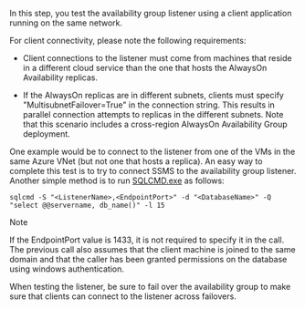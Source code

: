 In this step, you test the availability group listener using a client application running on the same network.

For client connectivity, please note the following requirements:

* Client connections to the listener must come from machines that reside in a different cloud service than the one that hosts the AlwaysOn Availability replicas.

* If the AlwaysOn replicas are in different subnets, clients must specify "MultisubnetFailover=True" in the connection string. This results in parallel connection attempts to replicas in the different subnets. Note that this scenario includes a cross-region AlwaysOn Availability Group deployment.


One example would be to connect to the listener from one of the VMs in the same Azure VNet (but not one that hosts a replica). An easy way to complete this test is to try to connect SSMS to the availability group listener. Another simple method is to run [SQLCMD.exe](https://technet.microsoft.com/library/ms162773.aspx) as follows:

    sqlcmd -S "<ListenerName>,<EndpointPort>" -d "<DatabaseName>" -Q "select @@servername, db_name()" -l 15

> [!NOTE]
> If the EndpointPort value is 1433, it is not required to specify it in the call. The previous call also assumes that the client machine is joined to the same domain and that the caller has been granted permissions on the database using windows authentication.
> 
> 
When testing the listener, be sure to fail over the availability group to make sure that clients can connect to the listener across failovers.

